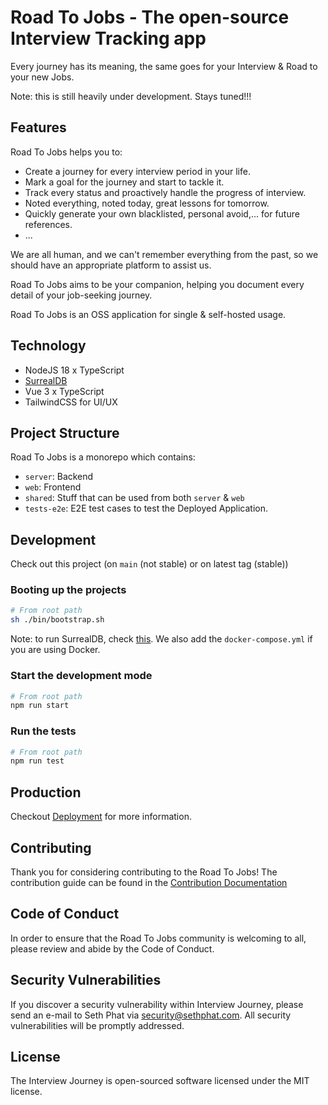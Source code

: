 # Road To Jobs - The open-source Interview Tracking app

Every journey has its meaning, the same goes for your Interview & Road to your new Jobs.

Note: this is still heavily under development. Stays tuned!!!

## Features

Road To Jobs helps you to:

- Create a journey for every interview period in your life.
- Mark a goal for the journey and start to tackle it.
- Track every status and proactively handle the progress of interview.
- Noted everything, noted today, great lessons for tomorrow.
- Quickly generate your own blacklisted, personal avoid,... for future references.
- ...

We are all human, and we can't remember everything from the past, so we should have an appropriate platform to assist us.

Road To Jobs aims to be your companion, helping you document every detail of your job-seeking journey.

Road To Jobs is an OSS application for single & self-hosted usage.

## Technology
- NodeJS 18 x TypeScript
- [SurrealDB](https://surrealdb.com/)
- Vue 3 x TypeScript
- TailwindCSS for UI/UX

## Project Structure
Road To Jobs is a monorepo which contains:

- `server`: Backend
- `web`: Frontend
- `shared`: Stuff that can be used from both `server` & `web`
- `tests-e2e`: E2E test cases to test the Deployed Application.

## Development

Check out this project (on `main` (not stable) or on latest tag (stable))

### Booting up the projects

```bash
# From root path
sh ./bin/bootstrap.sh
```

Note: to run SurrealDB, check [this](https://surrealdb.com/install). We also add the `docker-compose.yml` if 
you are using Docker.

### Start the development mode

```bash
# From root path
npm run start
```

### Run the tests

```bash
# From root path
npm run test
```

## Production

Checkout [Deployment](./README.md) for more information.

## Contributing
Thank you for considering contributing to the Road To Jobs! 
The contribution guide can be found in the [Contribution Documentation](./README.md)

## Code of Conduct
In order to ensure that the Road To Jobs community is welcoming to all, please review and abide by the Code of Conduct.

## Security Vulnerabilities
If you discover a security vulnerability within Interview Journey, please send an e-mail to Seth Phat via [security@sethphat.com](security@sethphat.com). 
All security vulnerabilities will be promptly addressed.

## License
The Interview Journey is open-sourced software licensed under the MIT license.

